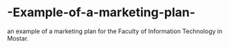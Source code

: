 # -Example-of-a-marketing-plan-
an example of a marketing plan for the Faculty of Information Technology in Mostar.
